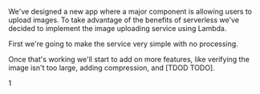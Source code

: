 We've designed a new app where a major component is allowing users to upload images. To take advantage of the benefits of serverless we've decided to implement the image uploading service using Lambda.

First we're going to make the service very simple with no processing.

Once that's working we'll start to add on more features, like verifying the image isn't too large, adding compression, and [TDOD TODO].

1
